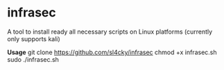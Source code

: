 # infrasec
A tool to install ready all necessary scripts on Linux platforms (currently only supports kali) 

**Usage**
git clone https://github.com/sl4cky/infrasec
chmod +x infrasec.sh 
sudo ./infrasec.sh 
